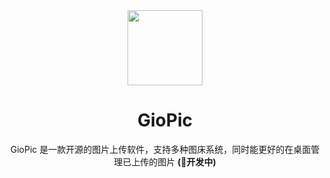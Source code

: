 <div align="center">
<img src="./public/icon.svg" width="120" />
<h1>GioPic</h1>

GioPic 是一款开源的图片上传软件，支持多种图床系统，同时能更好的在桌面管理已上传的图片 <b>(🚧开发中)</b><br/>

</div>
